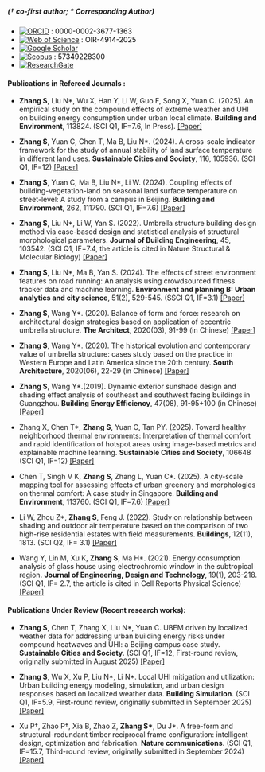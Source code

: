 ##### († co-first author; * Corresponding Author)
- [![ORCID](https://img.shields.io/badge/ORCID-green?style=flat&logo=orcid&logoColor=white)](https://orcid.org/0000-0002-3677-1363) : <a href="https://orcid.org/0000-0002-3677-1363" style="color:black; text-decoration:none;">0000-0002-3677-1363</a>
- [![Web of Science](https://img.shields.io/badge/Web%20of%20Science-darkblue?style=flat&logo=webofscience&logoColor=white)](https://www.webofscience.com/wos/author/record/OIR-4914-2025) : <a href="https://www.webofscience.com/wos/author/record/OIR-4914-2025" style="color:black; text-decoration:none;">OIR-4914-2025</a>
- [![Google Scholar](https://img.shields.io/badge/Google%20Scholar-blue?style=flat&logo=googlescholar&logoColor=white)](https://scholar.google.com/citations?user=GW_6fuUAAAAJ)
- [![Scopus](https://img.shields.io/badge/Scopus-%23FF6A00?style=flat&logo=scopus&logoColor=white)](https://www.scopus.com/authid/detail.uri?authorId=57349228300) : <a href="https://www.scopus.com/authid/detail.uri?authorId=57349228300" style="color:black; text-decoration:none;">57349228300</a>
- [![ResearchGate](https://img.shields.io/badge/ResearchGate-%2362A94E?style=flat&logo=researchgate&logoColor=white)](https://www.researchgate.net/profile/Shuyang-Zhang-17/research)

#### <strong>Publications in Refereed Journals </strong>:

- <strong>Zhang S</strong>, Liu N*, Wu X, Han Y, Li W, Guo F, Song X, Yuan C. (2025). An empirical study on the compound effects of extreme weather and UHI on building energy consumption under urban local climate. <strong>Building and Environment</strong>, 113824. (SCI Q1, IF=7.6, In Press). [[Paper]](https://doi.org/10.1016/j.buildenv.2025.113824)

- <strong>Zhang S</strong>, Yuan C, Chen T, Ma B, Liu N*. (2024). A cross-scale indicator framework for the study of annual stability of land surface temperature in different land uses. <strong>Sustainable Cities and Society</strong>, 116, 105936. (SCI Q1, IF=12) [[Paper]](https://doi.org/10.1016/j.scs.2024.105936)

- <strong>Zhang S</strong>, Yuan C, Ma B, Liu N*, Li W. (2024). Coupling effects of building-vegetation-land on seasonal land surface temperature on street-level: A study from a campus in Beijing. <strong>Building and Environment</strong>, 262, 111790. (SCI Q1, IF=7.6) [[Paper]](https://doi.org/10.1016/j.buildenv.2024.111790)

- <strong>Zhang S</strong>, Liu N*, Li W, Yan S. (2022). Umbrella structure building design method via case-based design and statistical analysis of structural morphological parameters. <strong>Journal of Building Engineering</strong>, 45, 103542. (SCI Q1, IF=7.4, the article is cited in Nature Structural & Molecular Biology) [[Paper]](https://doi.org/10.1016/j.jobe.2021.103542)

- <strong>Zhang S</strong>, Liu N*, Ma B, Yan S. (2024). The effects of street environment features on road running: An analysis using crowdsourced fitness tracker data and machine learning. <strong>Environment and planning B: Urban analytics and city science</strong>, 51(2), 529-545. (SSCI Q1, IF=3.1) [[Paper]](https://doi.org/10.1177/23998083231185589)

- <strong>Zhang S</strong>, Wang Y*. (2020). Balance of form and force: research on architectural design strategies based on application of eccentric umbrella structure. <strong>The Architect</strong>, 2020(03), 91-99 (in Chinese) [[Paper]](https://d.wanfangdata.com.cn/periodical/jzs202003013)

- <strong>Zhang S</strong>, Wang Y*. (2020). The historical evolution and contemporary value of umbrella structure: cases study based on the practice in Western Europe and Latin America since the 20th century. <strong>South Architecture</strong>, 2020(06), 22-29 (in Chinese) [[Paper]](https://d.wanfangdata.com.cn/periodical/nfjz202006004)

- <strong>Zhang S</strong>, Wang Y*.(2019). Dynamic exterior sunshade design and shading effect analysis of southeast and southwest facing buildings in Guangzhou. <strong>Building Energy Efficiency</strong>, 47(08), 91-95+100 (in Chinese) [[Paper]](https://d.wanfangdata.com.cn/periodical/fcyyy201908022)

- Zhang X, Chen T*, <strong>Zhang S</strong>, Yuan C, Tan PY. (2025). Toward healthy neighborhood thermal environments: Interpretation of thermal comfort and rapid identification of hotspot areas using image-based metrics and explainable machine learning. <strong>Sustainable Cities and Society</strong>, 106648 (SCI Q1, IF=12) [[Paper]](https://doi.org/10.1016/j.scs.2025.106648)

- Chen T, Singh V K, <strong>Zhang S</strong>, Zhang L, Yuan C*. (2025). A city-scale mapping tool for assessing effects of urban greenery and morphologies on thermal comfort: A case study in Singapore. <strong>Building and Environment</strong>, 113760. (SCI Q1, IF=7.6) [[Paper]](https://doi.org/10.1016/j.buildenv.2025.113760)

- Li W, Zhou Z*, <strong>Zhang S</strong>, Feng J. (2022). Study on relationship between shading and outdoor air temperature based on the comparison of two high-rise residential estates with field measurements. <strong>Buildings</strong>, 12(11), 1813. (SCI Q2, IF= 3.1) [[Paper]](https://doi.org/10.3390/buildings12111813)

- Wang Y, Lin M, Xu K, <strong>Zhang S</strong>, Ma H*. (2021). Energy consumption analysis of glass house using electrochromic window in the subtropical region. <strong>Journal of Engineering, Design and Technology</strong>, 19(1), 203-218. (SCI Q1, IF= 2.7, the article is cited in Cell Reports Physical Science)  [[Paper]](https://doi.org/10.1108/JEDT-12-2019-0348)  

#### <strong> Publications Under Review </strong> (Recent research works):

- <strong>Zhang S</strong>, Chen T, Zhang X, Liu N*, Yuan C. UBEM driven by localized weather data for addressing urban building energy risks under compound heatwaves and UHI: a Beijing campus case study. <strong>Sustainable Cities and Society</strong>. (SCI Q1, IF=12, First-round review, originally submitted in August 2025) [[Paper]](https://papers.ssrn.com/sol3/papers.cfm?abstract_id=5555721) 

- <strong>Zhang S</strong>, Wu X, Xu P, Liu N*, Li N*. Local UHI mitigation and utilization: Urban building energy modeling, simulation, and urban design responses based on localized weather data. <strong>Building Simulation</strong>. (SCI Q1, IF=5.9, First-round review, originally submitted in September 2025) [[Paper]](https://papers.ssrn.com/sol3/papers.cfm?abstract_id=5555862)

- Xu P†, Zhao P†, Xia B, Zhao Z, <strong>Zhang S*</strong>, Du J*. A free-form and structural-redundant timber reciprocal frame configuration: intelligent design, optimization and fabrication. <strong>Nature communications</strong>. (SCI Q1, IF=15.7, Third-round review, originally submitted in September 2024) [[Paper]](https://doi.org/10.21203/rs.3.rs-4799666/v1)

